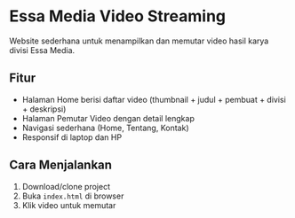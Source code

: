 # Essa Media Video Streaming

Website sederhana untuk menampilkan dan memutar video hasil karya divisi Essa Media.

## Fitur
- Halaman Home berisi daftar video (thumbnail + judul + pembuat + divisi + deskripsi)
- Halaman Pemutar Video dengan detail lengkap
- Navigasi sederhana (Home, Tentang, Kontak)
- Responsif di laptop dan HP

## Cara Menjalankan
1. Download/clone project
2. Buka `index.html` di browser
3. Klik video untuk memutar
